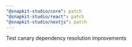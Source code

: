 ```yaml
---
"@snapkit-studio/core": patch
"@snapkit-studio/react": patch
"@snapkit-studio/nextjs": patch
---
```


Test canary dependency resolution improvements